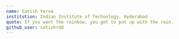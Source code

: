 ```yaml
---
name: Satish Yerva  
institution: Indian Institute of Technology, Hyderabad
quote: If you want the rainbow, you got to put up with the rain.
github_user: satishrdd
---
```

